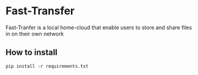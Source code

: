 # Fast-Transfer

Fast-Tranfer is a local home-cloud that enable users to store and share files in on their own network

## How to install

```
pip install -r requirements.txt
```